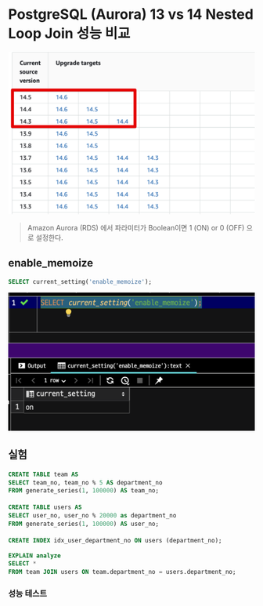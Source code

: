# PostgreSQL (Aurora) 13 vs 14 Nested Loop Join 성능 비교


![aurora-versions](./images/aurora-versions.png)


> Amazon Aurora (RDS) 에서 파라미터가 Boolean이면 1 (ON) or 0 (OFF) 으로 설정한다.


## enable_memoize

```sql
SELECT current_setting('enable_memoize');
```

![console](./images/console.png)


## 실험

```sql
CREATE TABLE team AS
SELECT team_no, team_no % 5 AS department_no
FROM generate_series(1, 100000) AS team_no;

CREATE TABLE users AS
SELECT user_no, user_no % 20000 as department_no
FROM generate_series(1, 100000) AS user_no;

CREATE INDEX idx_user_department_no ON users (department_no);
```


```sql
EXPLAIN analyze
SELECT *
FROM team JOIN users ON team.department_no = users.department_no;
```

### 성능 테스트

